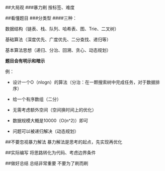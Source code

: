 ##大局观
###暴力刷 按标签、难度

##看懂题目
###分类型
####三种：

数据结构（链表、栈、队列、哈希表、图、Trie、二叉树）

基础算法（深度优先、广度优先、二分查找、递归等）

基本算法思想（递归、分治、回溯、贪心、动态规划）

**题目会有明示和暗示**

例：

- 设计一个O（nlogn）的算法（分治：在一颗搜索树中完成任务，对于数据排序）

- 给一个有序数组（二分）

- 无需考虑额外空间（空间换时间上的优化）

- 数据规模大概是10000（O(n^2)）即可

- 问题可以被递归解决（动态规划）

##不要忽视暴力解法
暴力解法是思考的起点，先实现再优化

##实际编写
将思路转化为代码、考虑边界条件

##做好总结
总结非常重要 不要为了刷而刷
